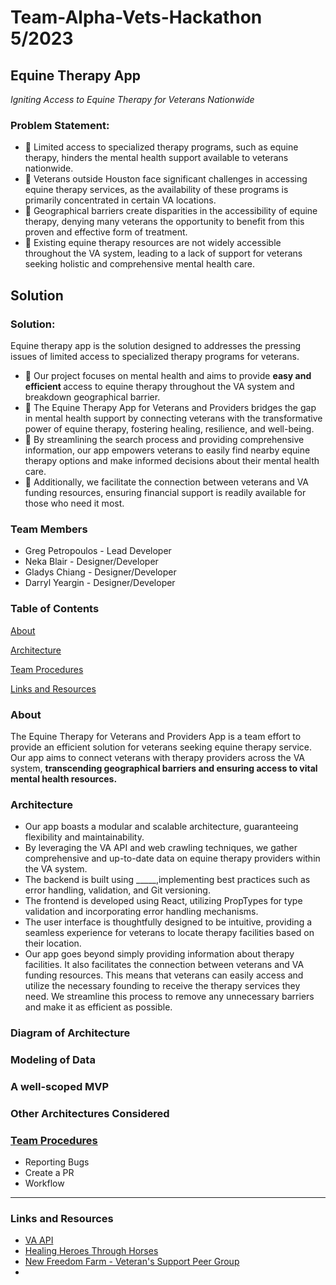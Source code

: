 # Team-Alpha-Vets-Hackathon 5/2023

## Equine Therapy App

<em>Igniting Access to Equine Therapy for Veterans Nationwide </em>

### Problem Statement:

- 🚩 Limited access to specialized therapy programs, such as equine therapy, hinders the mental health support available to veterans nationwide.
- 🚩 Veterans outside Houston face significant challenges in accessing equine therapy services, as the availability of these programs is primarily concentrated in certain VA locations.
- 🚩 Geographical barriers create disparities in the accessibility of equine therapy, denying many veterans the opportunity to benefit from this proven and effective form of treatment.
- 🚩 Existing equine therapy resources are not widely accessible throughout the VA system, leading to a lack of support for veterans seeking holistic and comprehensive mental health care.

## Solution

### Solution:

Equine therapy app is the solution designed to addresses the pressing issues of limited access to specialized therapy programs for veterans.

- 🌟 Our project focuses on mental health and aims to provide <strong> easy and efficient </strong> access to equine therapy throughout the VA system and breakdown geographical barrier.
- 🌟 The Equine Therapy App for Veterans and Providers bridges the gap in mental health support by connecting veterans with the transformative power of equine therapy, fostering healing, resilience, and well-being.
- 🌟 By streamlining the search process and providing comprehensive information, our app empowers veterans to easily find nearby equine therapy options and make informed decisions about their mental health care.
- 🌟 Additionally, we facilitate the connection between veterans and VA funding resources, ensuring financial support is readily available for those who need it most.

### Team Members

- Greg Petropoulos - Lead Developer
- Neka Blair - Designer/Developer
- Gladys Chiang - Designer/Developer
- Darryl Yeargin - Designer/Developer

### Table of Contents

[About](#about)

[Architecture](#architecture)

[Team Procedures](#team-procedures)

[Links and Resources](#links-and-resources)

### About

The Equine Therapy for Veterans and Providers App is a team effort to provide an efficient solution for veterans seeking equine therapy service. Our app aims to connect veterans with therapy providers across the VA system, <strong> transcending geographical barriers and ensuring access to vital mental health resources.</strong>

### Architecture

- Our app boasts a modular and scalable architecture, guaranteeing flexibility and maintainability.
- By leveraging the VA API and web crawling techniques, we gather comprehensive and up-to-date data on equine therapy providers within the VA system.
- The backend is built using _____,implementing best practices such as error handling, validation, and Git versioning.
- The frontend is developed using React, utilizing PropTypes for type validation and incorporating error handling mechanisms.
- The user interface is thoughtfully designed to be intuitive, providing a seamless experience for veterans to locate therapy facilities based on their location.
- Our app goes beyond simply providing information about therapy facilities. It also facilitates the connection between veterans and VA funding resources. This means that veterans can easily access and utilize the necessary founding to receive the therapy services they need. We streamline this process to remove any unnecessary barriers and make it as efficient as possible.

### Diagram of Architecture
### Modeling of Data
### A well-scoped MVP
### Other Architectures Considered




### [Team Procedures](./docs/team-procedures.md)

- Reporting Bugs
- Create a PR
- Workflow

---

### Links and Resources

- [VA API](https://developer.va.gov/)
- [Healing Heroes Through Horses](https://www.vfw.org/media-and-events/latest-releases/archives/2022/7/healing-heroes-through-horses)
- [New Freedom Farm - Veteran's Support Peer Group](https://www.newfreedomfarm.org/veteran-resources)
-
